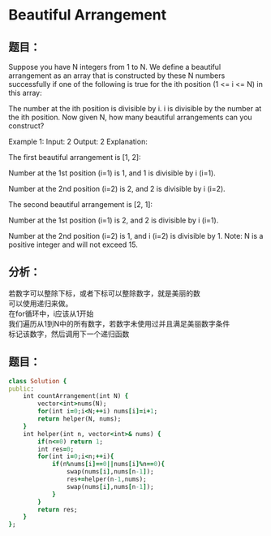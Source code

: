 # Beautiful Arrangement
## 题目：
Suppose you have N integers from 1 to N. We define a beautiful arrangement as an array that is constructed by these N numbers successfully if one of the following is true for the ith position (1 <= i <= N) in this array:

The number at the ith position is divisible by i.
i is divisible by the number at the ith position.
Now given N, how many beautiful arrangements can you construct?

Example 1:
Input: 2
Output: 2
Explanation: 

The first beautiful arrangement is [1, 2]:

Number at the 1st position (i=1) is 1, and 1 is divisible by i (i=1).

Number at the 2nd position (i=2) is 2, and 2 is divisible by i (i=2).

The second beautiful arrangement is [2, 1]:

Number at the 1st position (i=1) is 2, and 2 is divisible by i (i=1).

Number at the 2nd position (i=2) is 1, and i (i=2) is divisible by 1.
Note:
N is a positive integer and will not exceed 15.
## 分析：
若数字可以整除下标，或者下标可以整除数字，就是美丽的数<br>
可以使用递归来做。<br>
在for循环中，i应该从1开始<br>
我们遍历从1到N中的所有数字，若数字未使用过并且满足美丽数字条件<br>
标记该数字，然后调用下一个递归函数<br>
## 题目：
```ruby
class Solution {
public:
    int countArrangement(int N) {
        vector<int>nums(N);
        for(int i=0;i<N;++i) nums[i]=i+1;
        return helper(N, nums);
    }
    int helper(int n, vector<int>& nums) {
        if(n<=0) return 1;
        int res=0;
        for(int i=0;i<n;++i){
            if(n%nums[i]==0||nums[i]%n==0){
                swap(nums[i],nums[n-1]);
                res+=helper(n-1,nums);
                swap(nums[i],nums[n-1]);
            }
        }
        return res;
    }
};
